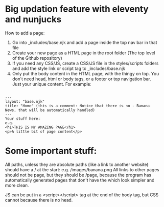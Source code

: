 # Big updation feature with eleventy and nunjucks
How to add a page:
1. Go into _includes/base.njk and add a page inside the top nav bar in that file
2. Create your new page as a HTML page in the root folder (The top level of the Github repository)
3. If you need any CSS/JS, create a CSS/JS file in the styles/scripts folders and add the style link or script tag to _includes/base.njk
4. Only put the body content in the HTML page, with the thingy on top. You don't need head, html or body tags, or a footer or top navigation bar. Just your unique content. For example:
<code>
---
layout: "base.njk"
title: "Home" (this is a comment: Notice that there is no - Banana News, that will be automatically handled)
---
Your stuff here:
e.g. 
&lt;h1&gt;THIS IS MY AMAZING PAGE&lt;/h1&gt;
&lt;p&gt;A little bit of page content&lt;/p&gt;
</code>

# Some important stuff:
All paths, unless they are absolute paths (like a link to another website) should have a / at the start: e.g. /images/banana.png
All links to other pages should not be page, but they should be /page, because the program has automatically generated pages that don't have the  which look simpler and more clean.

JS can be put in a &lt;script&gt;&lt;/script&gt; tag at the end of the body tag, but CSS cannot because there is no head.
